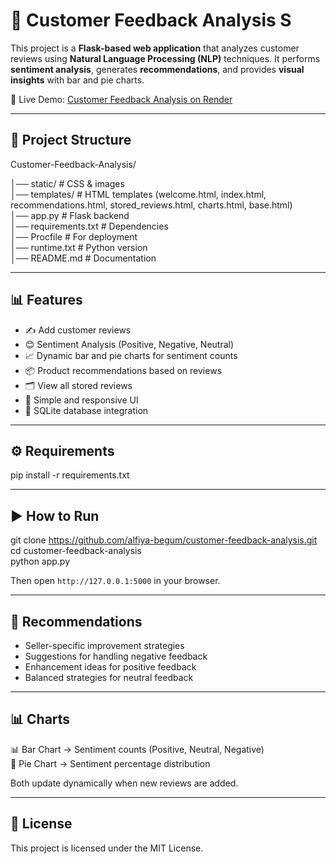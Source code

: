 # 📝 Customer Feedback Analysis S

This project is a **Flask-based web application** that analyzes customer reviews using **Natural Language Processing (NLP)** techniques. It performs **sentiment analysis**, generates **recommendations**, and provides **visual insights** with bar and pie charts.  

🔗 Live Demo: [Customer Feedback Analysis on Render](https://alfiya-feedback-system.onrender.com)

---

## 📂 Project Structure

Customer-Feedback-Analysis/

│── static/                  # CSS & images  
│── templates/               # HTML templates (welcome.html, index.html, recommendations.html, stored_reviews.html, charts.html, base.html)  
│── app.py                   # Flask backend  
│── requirements.txt         # Dependencies  
│── Procfile                 # For deployment  
│── runtime.txt              # Python version  
│── README.md                # Documentation  

---

## 📊 Features

- ✍️ Add customer reviews  
- 😊 Sentiment Analysis (Positive, Negative, Neutral)  
- 📈 Dynamic bar and pie charts for sentiment counts  
- 📦 Product recommendations based on reviews  
- 🗂️ View all stored reviews  
- 📱 Simple and responsive UI  
- 💾 SQLite database integration  

---

## ⚙️ Requirements

pip install -r requirements.txt

---

## ▶️ How to Run

git clone https://github.com/alfiya-begum/customer-feedback-analysis.git  
cd customer-feedback-analysis  
python app.py  

Then open `http://127.0.0.1:5000` in your browser.

---

## 📌 Recommendations

- Seller-specific improvement strategies  
- Suggestions for handling negative feedback  
- Enhancement ideas for positive feedback  
- Balanced strategies for neutral feedback  

---

## 📊 Charts

📊 Bar Chart → Sentiment counts (Positive, Neutral, Negative)  
🥧 Pie Chart → Sentiment percentage distribution  

Both update dynamically when new reviews are added.  

---

## 📜 License  

This project is licensed under the MIT License.  
